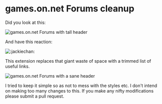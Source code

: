 # games.on.net Forums cleanup

Did you look at this:

![games.on.net Forums with tall header](raw/master/images/promo_small.png)

And have this reaction:

![:jackiechan:](raw/master/icon_128.png)

This extension replaces that giant waste of space with a trimmed list of useful
links.

![games.on.net Forums with a sane header](raw/master/images/screenshot.png)

I tried to keep it simple so as not to mess with the styles etc.  I don't
intend on making too many changes to this.  If you make any nifty
modifications please submit a pull request.
